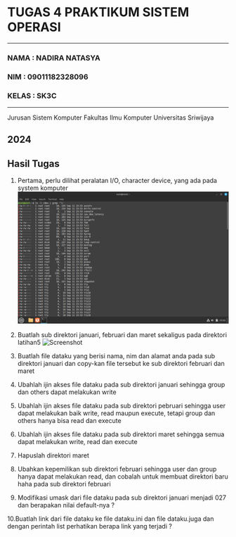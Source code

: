 # TUGAS 4 PRAKTIKUM SISTEM OPERASI
---
### NAMA : NADIRA NATASYA
### NIM : 09011182328096
### KELAS : SK3C
---
Jurusan Sistem Komputer
Fakultas Ilmu Komputer 
Universitas Sriwijaya

2024
---


## Hasil Tugas
1. Pertama, perlu dilihat peralatan I/O, character device, yang ada pada system komputer
   ![Screenshot](https://github.com/NADIRANTS/SISTEM-OPERASI/blob/main/File%20tugas%204/VirtualBox_NADIRA%20NATASYA_12_09_2024_00_13_48.png)

2. Buatlah sub direktori januari, februari dan maret sekaligus pada direktori latihan5
    ![Screenshot]()

4. Buatlah file dataku yang berisi nama, nim dan alamat anda pada sub direktori januari
dan copy-kan file tersebut ke sub direktori februari dan maret

5. Ubahlah ijin akses file dataku pada sub direktori januari sehingga group dan others
dapat melakukan write

6. Ubahlah ijin akses file dataku pada sub direktori pebruari sehingga user dapat
melakukan baik write, read maupun execute, tetapi group dan others hanya bisa read
dan execute

7. Ubahlah ijin akses file dataku pada sub direktori maret sehingga semua dapat
melakukan write, read dan execute

8. Hapuslah direktori maret

9. Ubahkan kepemilikan sub direktori februari sehingga user dan group hanya dapat
melakukan read, dan cobalah untuk membuat direktori baru haha pada sub direktori
februari

10. Modifikasi umask dari file dataku pada sub direktori januari menjadi 027 dan berapakan
nilai default-nya ?

10.Buatlah link dari file dataku ke file dataku.ini dan file dataku.juga dan dengan perintah
list perhatikan berapa link yang terjadi ?
